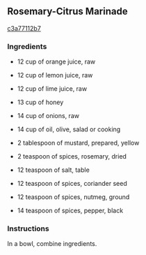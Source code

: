 ## Rosemary-Citrus Marinade

[c3a77112b7](http://www.food.com/recipe/rosemary-citrus-marinade-216690)

### Ingredients

 - 12 cup of orange juice, raw

 - 12 cup of lemon juice, raw

 - 12 cup of lime juice, raw

 - 13 cup of honey

 - 14 cup of onions, raw

 - 14 cup of oil, olive, salad or cooking

 - 2 tablespoon of mustard, prepared, yellow

 - 2 teaspoon of spices, rosemary, dried

 - 12 teaspoon of salt, table

 - 12 teaspoon of spices, coriander seed

 - 12 teaspoon of spices, nutmeg, ground

 - 14 teaspoon of spices, pepper, black

### Instructions

In a bowl, combine ingredients.